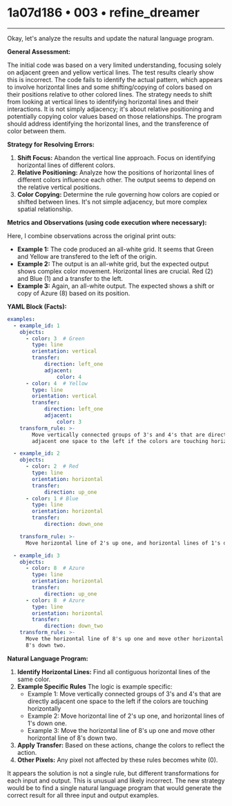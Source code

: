 # 1a07d186 • 003 • refine_dreamer

---
Okay, let's analyze the results and update the natural language program.

**General Assessment:**

The initial code was based on a very limited understanding, focusing solely on adjacent green and yellow vertical lines. The test results clearly show this is incorrect. The code fails to identify the actual pattern, which appears to involve horizontal lines and some shifting/copying of colors based on their positions relative to other colored lines. The strategy needs to shift from looking at vertical lines to identifying horizontal lines and their interactions. It is not simply adjacency; it's about relative positioning and potentially copying color values based on those relationships. The program should address identifying the horizontal lines, and the transference of color between them.

**Strategy for Resolving Errors:**

1.  **Shift Focus:** Abandon the vertical line approach. Focus on identifying horizontal lines of different colors.
2.  **Relative Positioning:** Analyze how the positions of horizontal lines of different colors influence each other. The output seems to depend on the relative vertical positions.
3.  **Color Copying:** Determine the rule governing how colors are copied or shifted between lines. It's not simple adjacency, but more complex spatial relationship.

**Metrics and Observations (using code execution where necessary):**

Here, I combine observations across the original print outs:

*   **Example 1:** The code produced an all-white grid. It seems that Green and Yellow are transfered to the left of the origin.
*   **Example 2:** The output is an all-white grid, but the expected output shows complex color movement. Horizontal lines are crucial. Red (2) and Blue (1) and a transfer to the left.
*   **Example 3:** Again, an all-white output. The expected shows a shift or copy of Azure (8) based on its position.

**YAML Block (Facts):**

```yaml
examples:
  - example_id: 1
    objects:
      - color: 3  # Green
        type: line
        orientation: vertical
        transfer:
            direction: left_one
            adjacent:
                color: 4
      - color: 4  # Yellow
        type: line
        orientation: vertical
        transfer:
            direction: left_one
            adjacent:
                color: 3
    transform_rule: >-
        Move vertically connected groups of 3's and 4's that are directly
        adjacent one space to the left if the colors are touching horizontally

  - example_id: 2
    objects:
      - color: 2  # Red
        type: line
        orientation: horizontal
        transfer:
            direction: up_one
      - color: 1 # Blue
        type: line
        orientation: horizontal
        transfer:
            direction: down_one

    transform_rule: >-
      Move horizontal line of 2's up one, and horizontal lines of 1's down one.

  - example_id: 3
    objects:
      - color: 8  # Azure
        type: line
        orientation: horizontal
        transfer:
            direction: up_one
      - color: 8  # Azure
        type: line
        orientation: horizontal
        transfer:
            direction: down_two
    transform_rule: >-
      Move the horizontal line of 8's up one and move other horizontal line of
      8's down two.

```

**Natural Language Program:**

1.  **Identify Horizontal Lines:** Find all contiguous horizontal lines of the same color.
2.  **Example Specific Rules** The logic is example specific:
    *   Example 1: Move vertically connected groups of 3's and 4's that are directly adjacent one space to the left if the colors are touching horizontally
    *   Example 2: Move horizontal line of 2's up one, and horizontal lines of 1's down one.
    *   Example 3: Move the horizontal line of 8's up one and move other horizontal line of 8's down two.
3.  **Apply Transfer:** Based on these actions, change the colors to reflect the action.
4.  **Other Pixels:** Any pixel not affected by these rules becomes white (0).

It appears the solution is not a single rule, but different transformations for each input and output. This is unusual and likely incorrect. The new strategy would be to find a single natural language program that would generate the correct result for all three input and output examples.

